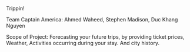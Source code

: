Trippin!

Team Captain America:	Ahmed Waheed, Stephen Madison, Duc Khang Nguyen


Scope of Project: 	Forecasting your future trips, by providing ticket prices, Weather, Activities occurring during your stay.  And city history.
